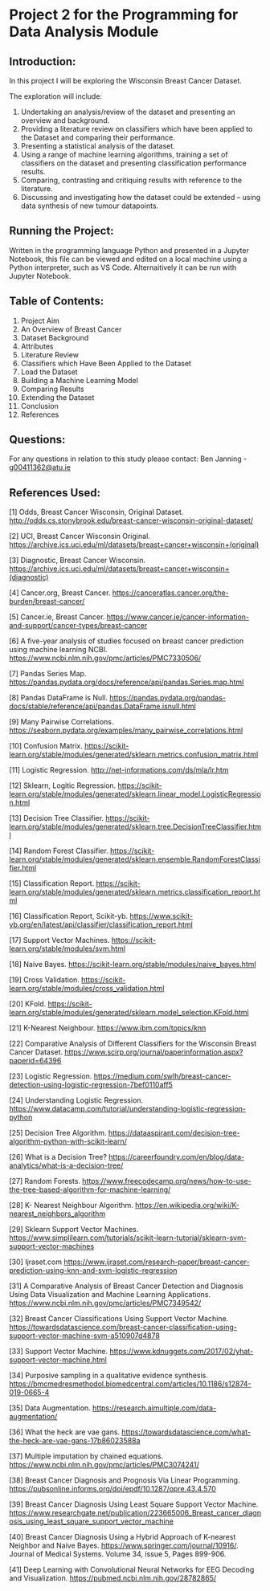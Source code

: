 # Project 2 for the Programming for Data Analysis Module

## Introduction:

In this project I will be exploring the Wisconsin Breast Cancer Dataset. 

The exploration will include:

1) Undertaking an analysis/review of the dataset and presenting an overview and background.
2) Providing a literature review on classifiers which have been applied to the Dataset and comparing their performance.
3) Presenting a statistical analysis of the dataset.
4) Using a range of machine learning algorithms, training a set of classifiers on the dataset and presenting classification performance results.
5) Comparing, contrasting and critiquing results with reference to the literature.
6) Discussing and investigating how the dataset could be extended – using data synthesis of new tumour datapoints.

## Running the Project:

Written in the programming language Python and presented in a Jupyter Notebook, this file can be viewed and edited on a local machine using a Python interpreter, such as VS Code.  Alternaitively it can be run with Jupyter Notebook.  

## Table of Contents:

1) Project Aim
2) An Overview of Breast Cancer
3) Dataset Background
4) Attributes
5) Literature Review
6) Classifiers which Have Been Applied to the Dataset
7) Load the Dataset
8) Building a Machine Learning Model
9) Comparing Results
10) Extending the Dataset
11) Conclusion
12) References

## Questions:

For any questions in relation to this study please contact:
Ben Janning - g00411362@atu.ie


## References Used:

[1] Odds, Breast Cancer Wisconsin, Original Dataset. http://odds.cs.stonybrook.edu/breast-cancer-wisconsin-original-dataset/

[2] UCI, Breast Cancer Wisconsin Original. https://archive.ics.uci.edu/ml/datasets/breast+cancer+wisconsin+(original)

[3] Diagnostic, Breast Cancer Wisconsin. https://archive.ics.uci.edu/ml/datasets/breast+cancer+wisconsin+(diagnostic)

[4] Cancer.org, Breast Cancer.  https://canceratlas.cancer.org/the-burden/breast-cancer/

[5] Cancer.ie, Breast Cancer. https://www.cancer.ie/cancer-information-and-support/cancer-types/breast-cancer

[6] A five-year analysis of studies focused on breast cancer prediction using machine learning NCBI. https://www.ncbi.nlm.nih.gov/pmc/articles/PMC7330506/

[7] Pandas Series Map. https://pandas.pydata.org/docs/reference/api/pandas.Series.map.html

[8] Pandas DataFrame is Null. https://pandas.pydata.org/pandas-docs/stable/reference/api/pandas.DataFrame.isnull.html

[9] Many Pairwise Correlations. https://seaborn.pydata.org/examples/many_pairwise_correlations.html

[10] Confusion Matrix. https://scikit-learn.org/stable/modules/generated/sklearn.metrics.confusion_matrix.html

[11] Logistic Regression. http://net-informations.com/ds/mla/lr.htm

[12] Sklearn, Logitic Regression. https://scikit-learn.org/stable/modules/generated/sklearn.linear_model.LogisticRegression.html

[13] Decision Tree Classifier. https://scikit-learn.org/stable/modules/generated/sklearn.tree.DecisionTreeClassifier.html

[14] Random Forest Classifier. https://scikit-learn.org/stable/modules/generated/sklearn.ensemble.RandomForestClassifier.html

[15] Classification Report. https://scikit-learn.org/stable/modules/generated/sklearn.metrics.classification_report.html

[16] Classification Report, Scikit-yb. https://www.scikit-yb.org/en/latest/api/classifier/classification_report.html

[17] Support Vector Machines. https://scikit-learn.org/stable/modules/svm.html

[18] Naive Bayes. https://scikit-learn.org/stable/modules/naive_bayes.html

[19] Cross Validation. https://scikit-learn.org/stable/modules/cross_validation.html

[20] KFold. https://scikit-learn.org/stable/modules/generated/sklearn.model_selection.KFold.html

[21] K-Nearest Neighbour. https://www.ibm.com/topics/knn

[22] Comparative Analysis of Different Classifiers for the Wisconsin Breast Cancer Dataset. https://www.scirp.org/journal/paperinformation.aspx?paperid=64396

[23] Logistic Regression. https://medium.com/swlh/breast-cancer-detection-using-logistic-regression-7bef0110aff5

[24] Understanding Logistic Regression. https://www.datacamp.com/tutorial/understanding-logistic-regression-python

[25] Decision Tree Algorithm. https://dataaspirant.com/decision-tree-algorithm-python-with-scikit-learn/

[26] What is a Decision Tree? https://careerfoundry.com/en/blog/data-analytics/what-is-a-decision-tree/

[27] Random Forests. https://www.freecodecamp.org/news/how-to-use-the-tree-based-algorithm-for-machine-learning/

[28] K- Nearest Neighbour Algorithm. https://en.wikipedia.org/wiki/K-nearest_neighbors_algorithm

[29] Sklearn Support Vector Machines. https://www.simplilearn.com/tutorials/scikit-learn-tutorial/sklearn-svm-support-vector-machines

[30] Ijraset.com https://www.ijraset.com/research-paper/breast-cancer-prediction-using-knn-and-svm-logistic-regression

[31] A Comparative Analysis of Breast Cancer Detection and Diagnosis Using Data Visualization and Machine Learning Applications. https://www.ncbi.nlm.nih.gov/pmc/articles/PMC7349542/

[32] Breast Cancer Classifications Using Support Vector Machine. https://towardsdatascience.com/breast-cancer-classification-using-support-vector-machine-svm-a510907d4878

[33] Support Vector Machine. https://www.kdnuggets.com/2017/02/yhat-support-vector-machine.html

[34] Purposive sampling in a qualitative evidence synthesis. https://bmcmedresmethodol.biomedcentral.com/articles/10.1186/s12874-019-0665-4

[35] Data Augmentation. https://research.aimultiple.com/data-augmentation/

[36] What the heck are vae gans. https://towardsdatascience.com/what-the-heck-are-vae-gans-17b86023588a

[37] Multiple imputation by chained equations. https://www.ncbi.nlm.nih.gov/pmc/articles/PMC3074241/

[38] Breast Cancer Diagnosis and Prognosis Via Linear Programming. https://pubsonline.informs.org/doi/epdf/10.1287/opre.43.4.570

[39] Breast Cancer Diagnosis Using Least Square Support Vector Machine. https://www.researchgate.net/publication/223665006_Breast_cancer_diagnosis_using_least_square_support_vector_machine

[40] Breast Cancer Diagnosis Using a Hybrid Approach of K-nearest Neighbor and Naive Bayes. https://www.springer.com/journal/10916/. Journal of Medical Systems. Volume 34, issue 5, Pages 899-906.

[41] Deep Learning with Convolutional Neural Networks for EEG Decoding and Visualization. https://pubmed.ncbi.nlm.nih.gov/28782865/
